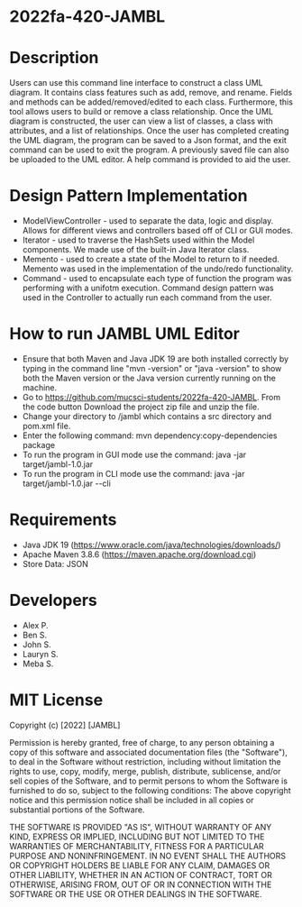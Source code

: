 # 2022fa-420-JAMBL
# Description
Users can use this command line interface to construct a class UML diagram. It contains class features such as add, remove, and rename. Fields and methods can be added/removed/edited to each class. Furthermore, this tool allows users to build or remove a class relationship. Once the UML diagram is constructed, the user can view a list of classes, a class with attributes, and a list of relationships. Once the user has completed creating the UML diagram, the program can be saved to a Json format, and the exit command can be used to exit the program. A previously saved file can also be uploaded to the UML editor. A help command is provided to aid the user.

# Design Pattern Implementation
* ModelViewController - used to separate the data, logic and display. Allows for different views and controllers based off of CLI or GUI modes.
* Iterator - used to traverse the HashSets used within the Model components. We made use of the built-in Java Iterator class.
* Memento - used to create a state of the Model to return to if needed. Memento was used in the implementation of the undo/redo functionality.
* Command - used to encapsulate each type of function the program was performing with a unifotm execution. Command design pattern was used in the Controller to actually run each command from the user.

# How to run JAMBL UML Editor
* Ensure that both Maven and Java JDK 19 are both installed correctly by typing in the command line "mvn -version" or "java -version" to show both the Maven version or the Java version currently running on the machine.
* Go to https://github.com/mucsci-students/2022fa-420-JAMBL. From the code button Download the project zip file and unzip the file.
* Change your directory to /jambl which contains a src directory and pom.xml file.
* Enter the following command: mvn dependency:copy-dependencies package
* To run the program in GUI mode use the command: java -jar target/jambl-1.0.jar
* To run the program in CLI mode use the command: java -jar target/jambl-1.0.jar --cli
 
# Requirements
* Java JDK 19 (https://www.oracle.com/java/technologies/downloads/)
* Apache Maven 3.8.6 (https://maven.apache.org/download.cgi)
* Store Data: JSON

# Developers
* Alex P.
* Ben S.
* John S.
* Lauryn S.
* Meba S.



# MIT License

Copyright (c) [2022] [JAMBL]

Permission is hereby granted, free of charge, to any person obtaining a copy of this software and associated documentation files (the "Software"), to deal in the Software without restriction, including without limitation the rights to use, copy, modify, merge, publish, distribute, sublicense, and/or sell copies of the Software, and to permit persons to whom the Software is furnished to do so, subject to the following conditions: The above copyright notice and this permission notice shall be included in all copies or substantial portions of the Software.

THE SOFTWARE IS PROVIDED "AS IS", WITHOUT WARRANTY OF ANY KIND, EXPRESS OR IMPLIED, INCLUDING BUT NOT LIMITED TO THE WARRANTIES OF MERCHANTABILITY, FITNESS FOR A PARTICULAR PURPOSE AND NONINFRINGEMENT. IN NO EVENT SHALL THE AUTHORS OR COPYRIGHT HOLDERS BE LIABLE FOR ANY CLAIM, DAMAGES OR OTHER LIABILITY, WHETHER IN AN ACTION OF CONTRACT, TORT OR OTHERWISE, ARISING FROM, OUT OF OR IN CONNECTION WITH THE SOFTWARE OR THE USE OR OTHER DEALINGS IN THE SOFTWARE.
